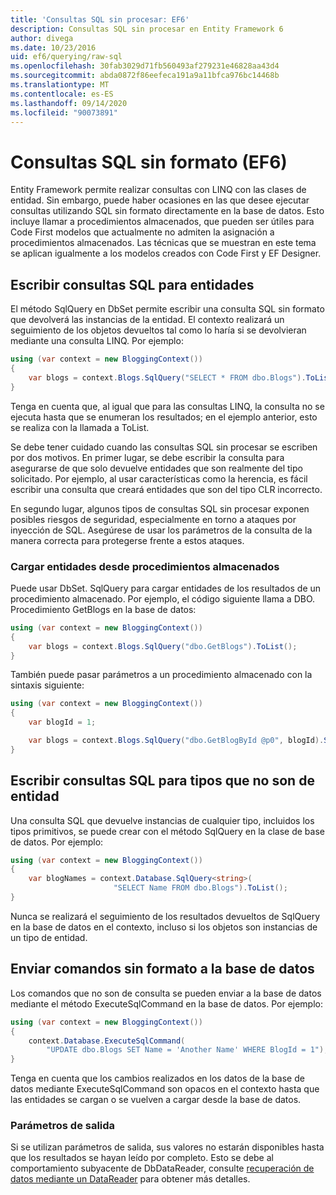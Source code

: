 ```yaml
---
title: 'Consultas SQL sin procesar: EF6'
description: Consultas SQL sin procesar en Entity Framework 6
author: divega
ms.date: 10/23/2016
uid: ef6/querying/raw-sql
ms.openlocfilehash: 30fab3029d71fb560493af279231e46828aa43d4
ms.sourcegitcommit: abda0872f86eefeca191a9a11bfca976bc14468b
ms.translationtype: MT
ms.contentlocale: es-ES
ms.lasthandoff: 09/14/2020
ms.locfileid: "90073891"
---
```

# <a name="raw-sql-queries-ef6"></a>Consultas SQL sin formato (EF6)

Entity Framework permite realizar consultas con LINQ con las clases de entidad. Sin embargo, puede haber ocasiones en las que desee ejecutar consultas utilizando SQL sin formato directamente en la base de datos. Esto incluye llamar a procedimientos almacenados, que pueden ser útiles para Code First modelos que actualmente no admiten la asignación a procedimientos almacenados. Las técnicas que se muestran en este tema se aplican igualmente a los modelos creados con Code First y EF Designer.  

## <a name="writing-sql-queries-for-entities"></a>Escribir consultas SQL para entidades  

El método SqlQuery en DbSet permite escribir una consulta SQL sin formato que devolverá las instancias de la entidad. El contexto realizará un seguimiento de los objetos devueltos tal como lo haría si se devolvieran mediante una consulta LINQ. Por ejemplo:  

``` csharp  
using (var context = new BloggingContext())
{
    var blogs = context.Blogs.SqlQuery("SELECT * FROM dbo.Blogs").ToList();
}
```  

Tenga en cuenta que, al igual que para las consultas LINQ, la consulta no se ejecuta hasta que se enumeran los resultados; en el ejemplo anterior, esto se realiza con la llamada a ToList.  

Se debe tener cuidado cuando las consultas SQL sin procesar se escriben por dos motivos. En primer lugar, se debe escribir la consulta para asegurarse de que solo devuelve entidades que son realmente del tipo solicitado. Por ejemplo, al usar características como la herencia, es fácil escribir una consulta que creará entidades que son del tipo CLR incorrecto.  

En segundo lugar, algunos tipos de consultas SQL sin procesar exponen posibles riesgos de seguridad, especialmente en torno a ataques por inyección de SQL. Asegúrese de usar los parámetros de la consulta de la manera correcta para protegerse frente a estos ataques.  

### <a name="loading-entities-from-stored-procedures"></a>Cargar entidades desde procedimientos almacenados  

Puede usar DbSet. SqlQuery para cargar entidades de los resultados de un procedimiento almacenado. Por ejemplo, el código siguiente llama a DBO. Procedimiento GetBlogs en la base de datos:  

``` csharp
using (var context = new BloggingContext())
{
    var blogs = context.Blogs.SqlQuery("dbo.GetBlogs").ToList();
}
```  

También puede pasar parámetros a un procedimiento almacenado con la sintaxis siguiente:  

``` csharp
using (var context = new BloggingContext())
{
    var blogId = 1;

    var blogs = context.Blogs.SqlQuery("dbo.GetBlogById @p0", blogId).Single();
}
```  

## <a name="writing-sql-queries-for-non-entity-types"></a>Escribir consultas SQL para tipos que no son de entidad  

Una consulta SQL que devuelve instancias de cualquier tipo, incluidos los tipos primitivos, se puede crear con el método SqlQuery en la clase de base de datos. Por ejemplo:  

``` csharp
using (var context = new BloggingContext())
{
    var blogNames = context.Database.SqlQuery<string>(
                       "SELECT Name FROM dbo.Blogs").ToList();
}
```  

Nunca se realizará el seguimiento de los resultados devueltos de SqlQuery en la base de datos en el contexto, incluso si los objetos son instancias de un tipo de entidad.  

## <a name="sending-raw-commands-to-the-database"></a>Enviar comandos sin formato a la base de datos  

Los comandos que no son de consulta se pueden enviar a la base de datos mediante el método ExecuteSqlCommand en la base de datos. Por ejemplo:  

``` csharp
using (var context = new BloggingContext())
{
    context.Database.ExecuteSqlCommand(
        "UPDATE dbo.Blogs SET Name = 'Another Name' WHERE BlogId = 1");
}
```  

Tenga en cuenta que los cambios realizados en los datos de la base de datos mediante ExecuteSqlCommand son opacos en el contexto hasta que las entidades se cargan o se vuelven a cargar desde la base de datos.  

### <a name="output-parameters"></a>Parámetros de salida  

Si se utilizan parámetros de salida, sus valores no estarán disponibles hasta que los resultados se hayan leído por completo. Esto se debe al comportamiento subyacente de DbDataReader, consulte [recuperación de datos mediante un DataReader](https://go.microsoft.com/fwlink/?LinkID=398589) para obtener más detalles.  
